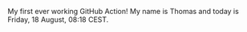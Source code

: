 My first ever working GitHub Action!
My name is Thomas and today is Friday, 18 August, 08:18 CEST. 
